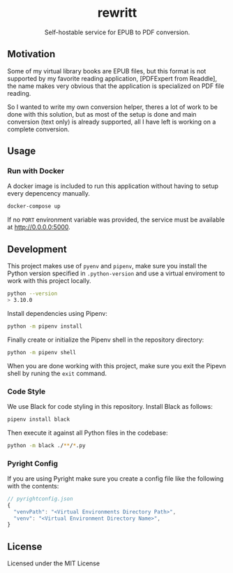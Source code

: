 <div>
  <h1 align="center">rewritt</h1>
  <p align="center">
    Self-hostable service for EPUB to PDF conversion.
  </p>
</div>

## Motivation

Some of my virtual library books are EPUB files, but this format is not supported
by my favorite reading application, [PDFExpert from Readdle], the name makes
very obvious that the application is specialized on PDF file reading.

So I wanted to write my own conversion helper, theres a lot of work to be done
with this solution, but as most of the setup is done and main conversion (text
only) is already supported, all I have left is working on a complete conversion.

## Usage

### Run with Docker

A docker image is included to run this application without having to setup every
depencency manually.

```bash
docker-compose up
```

If no `PORT` environment variable was provided, the service must be available at http://0.0.0.0:5000.

## Development

This project makes use of `pyenv` and `pipenv`, make sure you install the
Python version specified in `.python-version` and use a virtual enviroment to
work with this project locally.

```bash
python --version
> 3.10.0
```

Install dependencies using Pipenv:

```bash
python -m pipenv install
```

Finally create or initialize the Pipenv shell in the repository directory:

```bash
python -m pipenv shell
```

When you are done working with this project, make sure you exit the Pipevn shell
by runing the `exit` command.

### Code Style

We use Black for code styling in this repository.
Install Black as follows:

```bash
pipenv install black
```

Then execute it against all Python files in the codebase:

```bash
python -m black ./**/*.py
```

### Pyright Config

If you are using Pyright make sure you create a config file like the
following with the contents:

```js
// pyrightconfig.json
{
  "venvPath": "<Virtual Environments Directory Path>",
  "venv": "<Virtual Environment Directory Name>",
}
```

## License

Licensed under the MIT License
